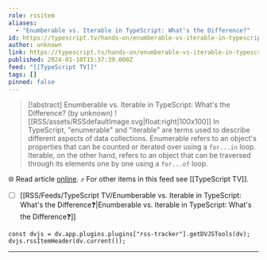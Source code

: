 ```yaml
---
role: rssitem
aliases:
  - "Enumberable vs. Iterable in TypeScript: What's the Difference?"
id: https://typescript.tv/hands-on/enumberable-vs-iterable-in-typescript-whats-the-difference/
author: unknown
link: https://typescript.tv/hands-on/enumberable-vs-iterable-in-typescript-whats-the-difference/
published: 2024-01-10T15:37:39.000Z
feed: "[[TypeScript TV]]"
tags: []
pinned: false
---
```


> [!abstract] Enumberable vs. Iterable in TypeScript: What's the Difference? (by unknown)
> ![[RSS/assets/RSSdefaultImage.svg|float:right|100x100]] In TypeScript, "enumerable" and "iterable" are terms used to describe different aspects of data collections. Enumerable refers to an object's properties that can be counted or iterated over using a `for...in` loop. Iterable, on the other hand, refers to an object that can be traversed through its elements one by one using a `for...of` loop.

🌐 Read article [online](https://typescript.tv/hands-on/enumberable-vs-iterable-in-typescript-whats-the-difference/). ⤴ For other items in this feed see [[TypeScript TV]].

- [ ] [[RSS/Feeds/TypeScript TV/Enumberable vs․ Iterable in TypeScript꞉ What's the Difference❓|Enumberable vs․ Iterable in TypeScript꞉ What's the Difference❓]]

~~~dataviewjs
const dvjs = dv.app.plugins.plugins["rss-tracker"].getDVJSTools(dv);
dvjs.rssItemHeader(dv.current());
~~~

- - -

